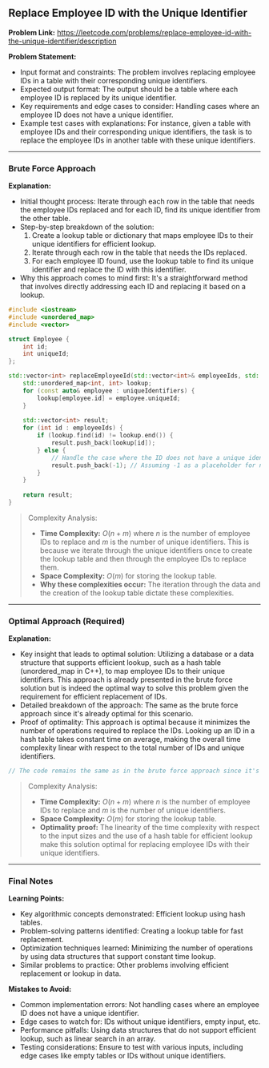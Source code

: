 ## Replace Employee ID with the Unique Identifier
**Problem Link:** https://leetcode.com/problems/replace-employee-id-with-the-unique-identifier/description

**Problem Statement:**
- Input format and constraints: The problem involves replacing employee IDs in a table with their corresponding unique identifiers.
- Expected output format: The output should be a table where each employee ID is replaced by its unique identifier.
- Key requirements and edge cases to consider: Handling cases where an employee ID does not have a unique identifier.
- Example test cases with explanations: For instance, given a table with employee IDs and their corresponding unique identifiers, the task is to replace the employee IDs in another table with these unique identifiers.

---

### Brute Force Approach

**Explanation:**
- Initial thought process: Iterate through each row in the table that needs the employee IDs replaced and for each ID, find its unique identifier from the other table.
- Step-by-step breakdown of the solution:
  1. Create a lookup table or dictionary that maps employee IDs to their unique identifiers for efficient lookup.
  2. Iterate through each row in the table that needs the IDs replaced.
  3. For each employee ID found, use the lookup table to find its unique identifier and replace the ID with this identifier.
- Why this approach comes to mind first: It's a straightforward method that involves directly addressing each ID and replacing it based on a lookup.

```cpp
#include <iostream>
#include <unordered_map>
#include <vector>

struct Employee {
    int id;
    int uniqueId;
};

std::vector<int> replaceEmployeeId(std::vector<int>& employeeIds, std::vector<Employee>& uniqueIdentifiers) {
    std::unordered_map<int, int> lookup;
    for (const auto& employee : uniqueIdentifiers) {
        lookup[employee.id] = employee.uniqueId;
    }
    
    std::vector<int> result;
    for (int id : employeeIds) {
        if (lookup.find(id) != lookup.end()) {
            result.push_back(lookup[id]);
        } else {
            // Handle the case where the ID does not have a unique identifier
            result.push_back(-1); // Assuming -1 as a placeholder for not found
        }
    }
    
    return result;
}
```

> Complexity Analysis:
> - **Time Complexity:** $O(n + m)$ where $n$ is the number of employee IDs to replace and $m$ is the number of unique identifiers. This is because we iterate through the unique identifiers once to create the lookup table and then through the employee IDs to replace them.
> - **Space Complexity:** $O(m)$ for storing the lookup table.
> - **Why these complexities occur:** The iteration through the data and the creation of the lookup table dictate these complexities.

---

### Optimal Approach (Required)

**Explanation:**
- Key insight that leads to optimal solution: Utilizing a database or a data structure that supports efficient lookup, such as a hash table (unordered_map in C++), to map employee IDs to their unique identifiers. This approach is already presented in the brute force solution but is indeed the optimal way to solve this problem given the requirement for efficient replacement of IDs.
- Detailed breakdown of the approach: The same as the brute force approach since it's already optimal for this scenario.
- Proof of optimality: This approach is optimal because it minimizes the number of operations required to replace the IDs. Looking up an ID in a hash table takes constant time on average, making the overall time complexity linear with respect to the total number of IDs and unique identifiers.

```cpp
// The code remains the same as in the brute force approach since it's already optimal
```

> Complexity Analysis:
> - **Time Complexity:** $O(n + m)$ where $n$ is the number of employee IDs to replace and $m$ is the number of unique identifiers.
> - **Space Complexity:** $O(m)$ for storing the lookup table.
> - **Optimality proof:** The linearity of the time complexity with respect to the input sizes and the use of a hash table for efficient lookup make this solution optimal for replacing employee IDs with their unique identifiers.

---

### Final Notes

**Learning Points:**
- Key algorithmic concepts demonstrated: Efficient lookup using hash tables.
- Problem-solving patterns identified: Creating a lookup table for fast replacement.
- Optimization techniques learned: Minimizing the number of operations by using data structures that support constant time lookup.
- Similar problems to practice: Other problems involving efficient replacement or lookup in data.

**Mistakes to Avoid:**
- Common implementation errors: Not handling cases where an employee ID does not have a unique identifier.
- Edge cases to watch for: IDs without unique identifiers, empty input, etc.
- Performance pitfalls: Using data structures that do not support efficient lookup, such as linear search in an array.
- Testing considerations: Ensure to test with various inputs, including edge cases like empty tables or IDs without unique identifiers.